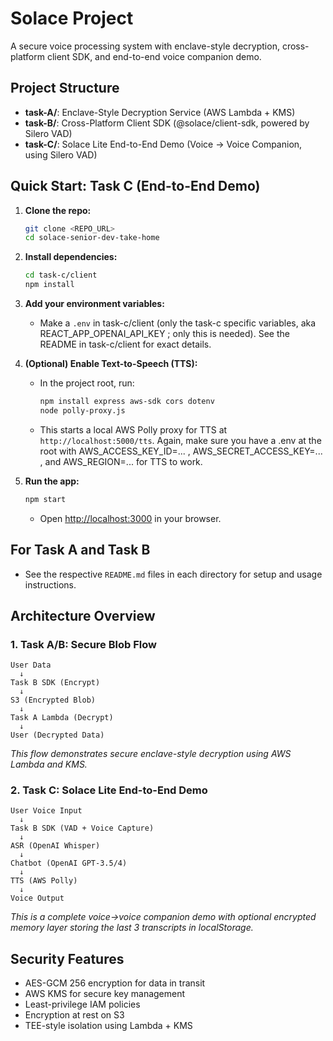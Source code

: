 # Solace Project

A secure voice processing system with enclave-style decryption, cross-platform client SDK, and end-to-end voice companion demo.

## Project Structure

- **task-A/**: Enclave-Style Decryption Service (AWS Lambda + KMS)
- **task-B/**: Cross-Platform Client SDK (@solace/client-sdk, powered by Silero VAD)
- **task-C/**: Solace Lite End-to-End Demo (Voice → Voice Companion, using Silero VAD)

## Quick Start: Task C (End-to-End Demo)

1. **Clone the repo:**
   ```sh
   git clone <REPO_URL>
   cd solace-senior-dev-take-home
   ```
2. **Install dependencies:**
   ```sh
   cd task-c/client
   npm install
   ```
3. **Add your environment variables:**
   - Make a `.env` in task-c/client (only the task-c specific variables, aka REACT_APP_OPENAI_API_KEY ; only this is needed). See the README in task-c/client for exact details.
     
4. **(Optional) Enable Text-to-Speech (TTS):**
   - In the project root, run:
     ```sh
     npm install express aws-sdk cors dotenv
     node polly-proxy.js
     ```
   - This starts a local AWS Polly proxy for TTS at `http://localhost:5000/tts`. Again, make sure you have a .env at the root with AWS_ACCESS_KEY_ID=... , AWS_SECRET_ACCESS_KEY=... , and AWS_REGION=... for TTS to work.
5. **Run the app:**
   ```sh
   npm start
   ```
   - Open [http://localhost:3000](http://localhost:3000) in your browser.


## For Task A and Task B
- See the respective `README.md` files in each directory for setup and usage instructions.

## Architecture Overview


### 1. Task A/B: Secure Blob Flow
```
User Data
  ↓
Task B SDK (Encrypt)
  ↓
S3 (Encrypted Blob)
  ↓
Task A Lambda (Decrypt)
  ↓
User (Decrypted Data)
```
*This flow demonstrates secure enclave-style decryption using AWS Lambda and KMS.*

### 2. Task C: Solace Lite End-to-End Demo
```
User Voice Input
  ↓
Task B SDK (VAD + Voice Capture)
  ↓
ASR (OpenAI Whisper)
  ↓
Chatbot (OpenAI GPT-3.5/4)
  ↓
TTS (AWS Polly)
  ↓
Voice Output
```
*This is a complete voice→voice companion demo with optional encrypted memory layer storing the last 3 transcripts in localStorage.*

## Security Features

- AES-GCM 256 encryption for data in transit
- AWS KMS for secure key management
- Least-privilege IAM policies
- Encryption at rest on S3
- TEE-style isolation using Lambda + KMS

